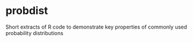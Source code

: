 # probdist
Short extracts of R code to demonstrate key properties of commonly used probability distributions
